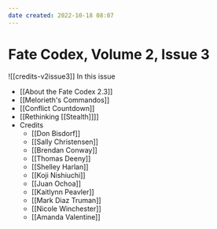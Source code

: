 ```yaml
---
date created: 2022-10-18 08:07
---
```


# Fate Codex, Volume 2, Issue 3

 ![[credits-v2issue3]]
In this issue

- [[About the Fate Codex 2.3]]
- [[Melorieth's Commandos]]
- [[Conflict Countdown]]
- [[Rethinking [[Stealth]]]]
- Credits
	- [[Don Bisdorf]]
	- [[Sally Christensen]]
	- [[Brendan Conway]]
	- [[Thomas Deeny]]
	- [[Shelley Harlan]]
	- [[Koji Nishiuchi]]
	- [[Juan Ochoa]]
	- [[Kaitlynn Peavler]]
	- [[Mark Diaz Truman]]
	- [[Nicole Winchester]]
	- [[Amanda Valentine]]
